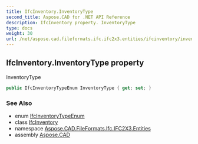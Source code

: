 ```yaml
---
title: IfcInventory.InventoryType
second_title: Aspose.CAD for .NET API Reference
description: IfcInventory property. InventoryType
type: docs
weight: 30
url: /net/aspose.cad.fileformats.ifc.ifc2x3.entities/ifcinventory/inventorytype/
---
```

## IfcInventory.InventoryType property

InventoryType

```csharp
public IfcInventoryTypeEnum InventoryType { get; set; }
```

### See Also

* enum [IfcInventoryTypeEnum](../../../aspose.cad.fileformats.ifc.ifc2x3.types/ifcinventorytypeenum/)
* class [IfcInventory](../)
* namespace [Aspose.CAD.FileFormats.Ifc.IFC2X3.Entities](../../ifcinventory/)
* assembly [Aspose.CAD](../../../)


